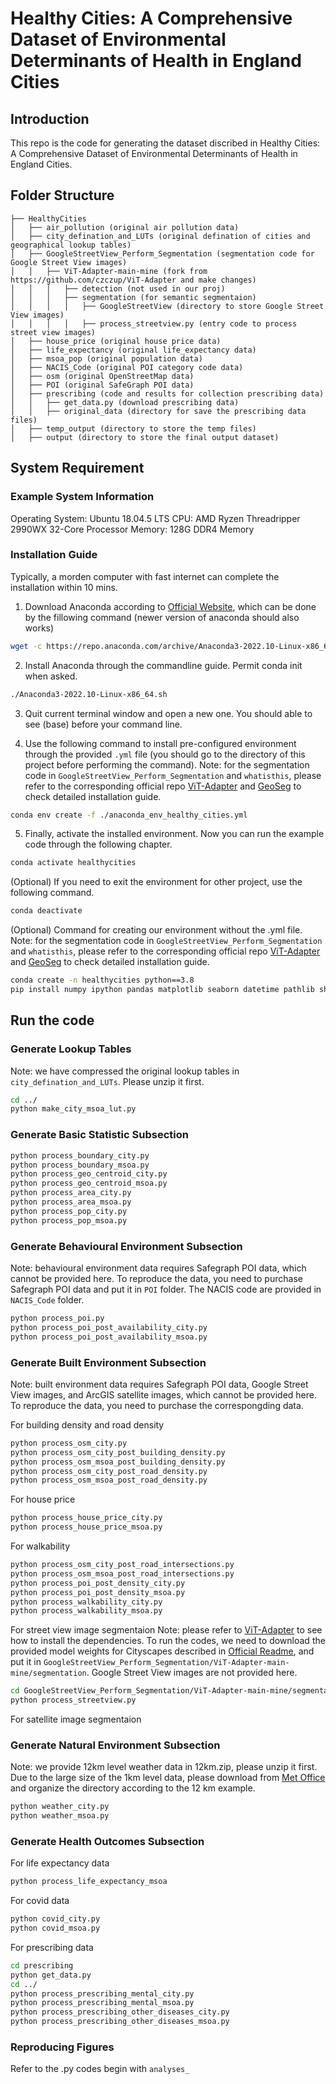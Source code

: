 # Healthy Cities: A Comprehensive Dataset of Environmental Determinants of Health in England Cities

## Introduction

This repo is the code for generating the dataset discribed in Healthy Cities: A Comprehensive Dataset of Environmental Determinants of Health in England Cities.

## Folder Structure
```none
├── HealthyCities
│   ├── air_pollution (original air pollution data)
│   ├── city_defination_and_LUTs (original defination of cities and geographical lookup tables)
│   ├── GoogleStreetView_Perform_Segmentation (segmentation code for Google Street View images)
│   │   ├── ViT-Adapter-main-mine (fork from https://github.com/czczup/ViT-Adapter and make changes)
│   │   │   ├── detection (not used in our proj)
│   │   │   ├── segmentation (for semantic segmentaion)
│   │   │   │   ├── GoogleStreetView (directory to store Google Street View images)
│   │   │   │   ├── process_streetview.py (entry code to process street view images)
│   ├── house_price (original house price data)
│   ├── life_expectancy (original life_expectancy data)
│   ├── msoa_pop (original population data)
│   ├── NACIS_Code (original POI category code data)
│   ├── osm (original OpenStreetMap data)
│   ├── POI (original SafeGraph POI data)
│   ├── prescribing (code and results for collection prescribing data)
│   │   ├── get_data.py (download prescribing data)
│   │   ├── original_data (directory for save the prescribing data files)
│   ├── temp_output (directory to store the temp files)
│   ├── output (directory to store the final output dataset)
```

## System Requirement

### Example System Information
Operating System: Ubuntu 18.04.5 LTS
CPU: AMD Ryzen Threadripper 2990WX 32-Core Processor
Memory: 128G DDR4 Memory

### Installation Guide
Typically, a morden computer with fast internet can complete the installation within 10 mins.

1. Download Anaconda according to [Official Website](https://www.anaconda.com/products/distribution), which can be done by the fillowing command (newer version of anaconda should also works)
``` bash
wget -c https://repo.anaconda.com/archive/Anaconda3-2022.10-Linux-x86_64.sh
```
2. Install Anaconda through the commandline guide. Permit conda init when asked.
``` bash
./Anaconda3-2022.10-Linux-x86_64.sh
```
3. Quit current terminal window and open a new one. You should able to see (base) before your command line. 

4. Use the following command to install pre-configured environment through the provided `.yml` file (you should go to the directory of this project before performing the command). Note: for the segmentation code in `GoogleStreetView_Perform_Segmentation` and `whatisthis`, please refer to the corresponding official repo [ViT-Adapter](https://github.com/czczup/ViT-Adapter) and [GeoSeg](https://github.com/WangLibo1995/GeoSeg) to check detailed installation guide.
``` bash
conda env create -f ./anaconda_env_healthy_cities.yml
```

5. Finally, activate the installed environment. Now you can run the example code through the following chapter.
``` bash
conda activate healthycities
```

(Optional) If you need to exit the environment for other project, use the following command.

``` bash
conda deactivate 
```

(Optional) Command for creating our environment without the .yml file. Note: for the segmentation code in `GoogleStreetView_Perform_Segmentation` and `whatisthis`, please refer to the corresponding official repo [ViT-Adapter](https://github.com/czczup/ViT-Adapter) and [GeoSeg](https://github.com/WangLibo1995/GeoSeg) to check detailed installation guide.
``` bash
conda create -n healthycities python==3.8
pip install numpy ipython pandas matplotlib seaborn datetime pathlib shapely geopandas pyrosm h5netcdf haversine requests urllib3 tqdm scipy scikit-learn
```


## Run the code
### Generate Lookup Tables
Note: we have compressed the original lookup tables in `city_defination_and_LUTs`. Please unzip it first.
``` bash
cd ../
python make_city_msoa_lut.py
```
### Generate Basic Statistic Subsection
``` bash
python process_boundary_city.py
python process_boundary_msoa.py
python process_geo_centroid_city.py
python process_geo_centroid_msoa.py
python process_area_city.py
python process_area_msoa.py
python process_pop_city.py
python process_pop_msoa.py
```

### Generate Behavioural Environment Subsection
Note: behavioural environment data requires Safegraph POI data, which cannot be provided here. To reproduce the data, you need to purchase Safegraph POI data and put it in `POI` folder. The NACIS code are provided in `NACIS_Code` folder.
``` bash
python process_poi.py
python process_poi_post_availability_city.py
python process_poi_post_availability_msoa.py
```


### Generate Built Environment Subsection
Note: built environment data requires Safegraph POI data, Google Street View images, and ArcGIS satellite images, which cannot be provided here. To reproduce the data, you need to purchase the correspongding data.

For building density and road density
``` bash
python process_osm_city.py
python process_osm_city_post_building_density.py
python process_osm_msoa_post_building_density.py
python process_osm_city_post_road_density.py
python process_osm_msoa_post_road_density.py
```

For house price
``` bash
python process_house_price_city.py
python process_house_price_msoa.py
```

For walkability
``` bash
python process_osm_city_post_road_intersections.py
python process_osm_msoa_post_road_intersections.py
python process_poi_post_density_city.py
python process_poi_post_density_msoa.py
python process_walkability_city.py
python process_walkability_msoa.py
```

For street view image segmentaion
Note: please refer to [ViT-Adapter](https://github.com/czczup/ViT-Adapter) to see how to install the dependencies. To run the codes, we need to download the provided model weights for Cityscapes described in [Official Readme](https://github.com/czczup/ViT-Adapter/tree/main/segmentation), and put it in `GoogleStreetView_Perform_Segmentation/ViT-Adapter-main-mine/segmentation`. Google Street View images are not provided here.
``` bash
cd GoogleStreetView_Perform_Segmentation/ViT-Adapter-main-mine/segmentation
python process_streetview.py
```

For satellite image segmentaion


### Generate Natural Environment Subsection
Note: we provide 12km level weather data in 12km.zip, please unzip it first. Due to the large size of the 1km level data, please download from [Met Office](https://www.metoffice.gov.uk/research/climate/maps-and-data/data/haduk-grid/haduk-grid) and organize the directory according to the 12 km example.
``` bash
python weather_city.py
python weather_msoa.py
```


### Generate Health Outcomes Subsection
For life expectancy data
``` bash
python process_life_expectancy_msoa
```

For covid data
``` bash
python covid_city.py
python covid_msoa.py
```

For prescribing data
``` bash
cd prescribing
python get_data.py
cd ../
python process_prescribing_mental_city.py
python process_prescribing_mental_msoa.py
python process_prescribing_other_diseases_city.py
python process_prescribing_other_diseases_msoa.py
```

### Reproducing Figures
Refer to the .py codes begin with `analyses_`
